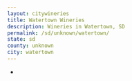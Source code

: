 ```yaml
---
layout: citywineries
title: Watertown Wineries
description: Wineries in Watertown, SD
permalink: /sd/unknown/watertown/
state: sd
county: unknown
city: watertown
---
```

-
